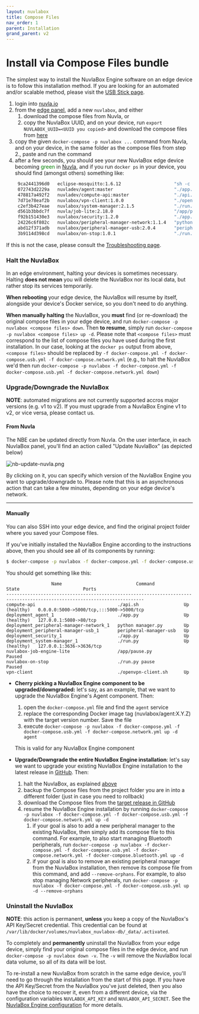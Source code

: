 ```yaml
---
layout: nuvlabox
title: Compose Files
nav_order: 1
parent: Installation
grand_parent: v2
---
```


# Install via Compose Files bundle

The simplest way to install the NuvlaBox Engine software on an edge device is to follow this installation method.  If you are looking for an automated and/or scalable method, please visit the [USB Stick page](/nuvlabox/nuvlabox-engine/v2/installation/install-with-usb-stick/).

1. login into [nuvla.io](https://nuvla.io)
2. from the [edge panel](https://nuvla.io/ui/edge), add a new `nuvlabox`, and either
    1. download the compose files from Nuvla, or
    2. copy the NuvlaBox UUID, and on your device, run `export NUVLABOX_UUID=<UUID you copied>` and download the compose files from [here](https://github.com/nuvlabox/deployment/releases)
3. copy the given `docker-compose -p nuvlabox ...` command from Nuvla, and on your device, in the same folder as the compose files from step 2., paste and run the command
4. after a few seconds, you should see your new NuvlaBox edge device becoming <span style="color:green">green</span> in [Nuvla](https://nuvla.io/ui/edge), and if you run `docker ps` in your device, you should find (amongst others) something like:
   ```bash
    9ca2441396d0   eclipse-mosquitto:1.6.12                    "sh -c 'sleep 10 && …"   3 days ago    Up 3 days             1883/tcp                                    data-gateway.1.pgukfkffcn6ahooafaovzn6eq
    072743d2229a   nuvladev/agent:master                       "./app.py"               3 weeks ago   Up 3 days (healthy)   127.0.0.1:5080->80/tcp                      nuvlabox_agent_1
    478817a492f2   nuvladev/compute-api:master                 "./api.sh"               3 weeks ago   Up 3 days (healthy)   0.0.0.0:5000->5000/tcp, :::5000->5000/tcp   compute-api
    7d71e78eaf2b   nuvlabox/vpn-client:1.0.0                   "./openvpn-client.sh"    3 weeks ago   Up 3 days                                                         vpn-client
    c2ef3b427eae   nuvlabox/system-manager:2.1.5               "./run.py"               3 weeks ago   Up 3 days (healthy)   127.0.0.1:3636->3636/tcp                    nuvlabox_system-manager_1
    d561b3bbdc7f   nuvla/job-lite:2.18.0                       "/app/pause.py"          3 weeks ago   Up 3 days (Paused)                                                nuvlabox-job-engine-lite
    f92b151430e3   nuvlabox/security:1.2.0                     "./app.py"               3 weeks ago   Up 3 days                                                         nuvlabox_security_1
    24226c6f802c   nuvlabox/peripheral-manager-network:1.1.4   "python manager.py"      3 weeks ago   Up 3 days                                                         nuvlabox_peripheral-manager-network_1
    abd12f371adb   nuvlabox/peripheral-manager-usb:2.0.4       "peripheral-manager-…"   3 weeks ago   Up 3 days                                                         nuvlabox_peripheral-manager-usb_1
    3b9114d398cd   nuvlabox/on-stop:1.0.1                      "./run.py pause"         3 weeks ago   Up 3 days (Paused)                                                nuvlabox-on-stop
   ```

If this is not the case, please consult the [Troubleshooting page](/nuvlabox/latest/nuvlabox-engine/troubleshooting).

### Halt the NuvlaBox

In an edge environment, halting your devices is sometimes necessary. Halting **does not mean** you will delete the NuvlaBox nor its local data, but rather stop its services temporarily.

**When rebooting** your edge device, the NuvlaBox will resume by itself, alongside your device's Docker service, so you don't need to do anything.

**When manually halting** the NuvlaBox, you **must** find (or re-download) the original compose files in your edge device, and run `docker-compose -p nuvlabox <compose files> down`. Then **to resume**, simply run `docker-compose -p nuvlabox <compose files> up -d`. Please note that `<compose files>` must correspond to the list of compose files you have used during the first installation. In our case, looking at the `docker ps` output from above, `<compose files>` should be replaced by `-f docker-compose.yml -f docker-compose.usb.yml -f docker-compose.network.yml` (e.g., to halt the NuvlaBox we'd then run `docker-compose -p nuvlabox -f docker-compose.yml -f docker-compose.usb.yml -f docker-compose.network.yml down`)


### Upgrade/Downgrade the NuvlaBox

**NOTE**: automated migrations are not currently supported accros major versions (e.g. v1 to v2). If you must upgrade from a NuvlaBox Engine v1 to v2, or vice versa, please contact us.

#### From Nuvla

The NBE can be updated directly from Nuvla. On the user interface, in each NuvlaBox panel, you'll find an action called "Update NuvlaBox" (as depicted below)

![nb-update-nuvla.png](/assets/img/nb-update-nuvla.png)

By clicking on it, you can specify which version of the NuvlaBox Engine you want to upgrade/downgrade to. Please note that this is an asynchronous action that can take a few minutes, depending on your edge device's network.

---

#### Manually

You can also SSH into your edge device, and find the original project folder where you saved your Compose files.

If you've initially installed the NuvlaBox Engine according to the instructions above, then you should see all of its components by running:

```bash
$ docker-compose -p nuvlabox -f docker-compose.yml -f docker-compose.usb.yml -f docker-compose.network.yml ps
```

You should get something like this:

```
                 Name                            Command              State                        Ports                  
--------------------------------------------------------------------------------------------------------------------------
compute-api                               ./api.sh                 Up (healthy)   0.0.0.0:5000->5000/tcp,:::5000->5000/tcp
deployment_agent_1                        ./app.py                 Up (healthy)   127.0.0.1:5080->80/tcp                  
deployment_peripheral-manager-network_1   python manager.py        Up                                                     
deployment_peripheral-manager-usb_1       peripheral-manager-usb   Up                                                     
deployment_security_1                     ./app.py                 Up                                                     
deployment_system-manager_1               ./run.py                 Up (healthy)   127.0.0.1:3636->3636/tcp                
nuvlabox-job-engine-lite                  /app/pause.py            Paused                                                 
nuvlabox-on-stop                          ./run.py pause           Paused                                                 
vpn-client                                ./openvpn-client.sh      Up       
```

- **Cherry picking a NuvlaBox Engine component to be upgraded/downgraded:** let's say, as an example, that we want to upgrade the NuvlaBox Engine's Agent component. Then:
    1. open the `docker-compose.yml` file and find the `agent` service
    2. replace the corresponding Docker image tag (nuvlabox/agent:X.Y.Z) with the target version number. Save the file
    4. execute `docker-compose -p nuvlabox -f docker-compose.yml -f docker-compose.usb.yml -f docker-compose.network.yml up -d agent`

  This is valid for any NuvlaBox Engine component

- **Upgrade/Downgrade the entire NuvlaBox Engine installation**: let's say we want to upgrade your existing NuvlaBox Engine installation to the latest release in [GitHub](https://github.com/nuvlabox/deployment/releases). Then:
    1. halt the NuvlaBox, as explained [above](#halt-the-nuvlabox)
    2. backup the Compose files from the project folder you are in into a different folder (just in case you need to rollback)
    3. download the Compose files from the [target release in GitHub](https://github.com/nuvlabox/deployment/releases)
    4. resume the NuvlaBox Engine installation by running `docker-compose -p nuvlabox -f docker-compose.yml -f docker-compose.usb.yml -f docker-compose.network.yml up -d`
       1. if your goal is also to add a new peripheral manager to the existing NuvlaBox, then simply add its compose file to this command. For example, to also start managing Bluetooth peripherals, run `docker-compose -p nuvlabox -f docker-compose.yml -f docker-compose.usb.yml -f docker-compose.network.yml -f docker-compose.bluetooth.yml up -d`
       2. if your goal is also to remove an existing peripheral manager from the NuvlaBox installation, then remove its compose file from this command, and add `--remove-orphans`. For example, to also stop managing Network peripherals, run `docker-compose -p nuvlabox -f docker-compose.yml -f docker-compose.usb.yml up -d --remove-orphans`
       

### Uninstall the NuvlaBox

**NOTE**: this action is permanent, **unless** you keep a copy of the NuvlaBox's API Key/Secret credential. This credential can be found at `/var/lib/docker/volumes/nuvlabox_nuvlabox-db/_data/.activated`. 

To completely and **permanently** uninstall the NuvlaBox from your edge device, simply find your original compose files in the edge device, and run `docker-compose -p nuvlabox down -v`. The `-v` will remove the NuvlaBox local data volume, so all of its data will be lost. 

To re-install a new NuvlaBox from scratch in the same edge device, you'll need to go through the installation from the start of this page. If you have the API Key/Secret from the NuvlaBox you've just deleted, then you also have the choice to recover it, even from a different device, via the configuration variables `NUVLABOX_API_KEY` and `NUVLABOX_API_SECRET`. See the [NuvlaBox Engine configuration](/nuvlabox/nuvlabox-engine/v2/configuration/) for more details.
